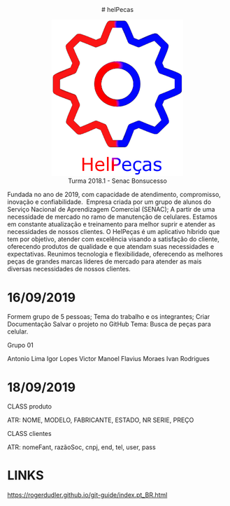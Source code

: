 <center># helPecas</center>
<p align="center">
<img src="/src/assets/img/AppLogo(fundoClaro)2.png" width="300px"><br>
Turma 2018.1 - Senac Bonsucesso
</p>
Fundada no ano de 2019, com capacidade de atendimento, compromisso, inovação e
confiabilidade.  Empresa criada por um grupo de alunos do Serviço Nacional de Aprendizagem
Comercial (SENAC); A partir de uma necessidade de mercado no ramo de manutenção de
celulares. Estamos em constante atualização e treinamento para melhor suprir e atender as
necessidades de nossos clientes.
O HelPeças é um aplicativo híbrido que tem por objetivo, atender com excelência visando a
satisfação do cliente, oferecendo produtos de qualidade e que atendam suas necessidades e
expectativas. Reunimos tecnologia e flexibilidade, oferecendo as melhores peças de grandes
marcas líderes de mercado para atender as mais diversas necessidades de nossos clientes.

# 16/09/2019

Formem grupo de 5 pessoas;
Tema do trabalho e os integrantes;
Criar Documentação
Salvar o projeto no GitHub
Tema: Busca de peças para celular.

Grupo 01

Antonio Lima
Igor Lopes 
Victor Manoel
Flavius Moraes
Ivan Rodrigues

# 18/09/2019

CLASS produto

ATR: NOME, MODELO, FABRICANTE,  ESTADO, NR SERIE,  PREÇO

CLASS clientes

ATR: nomeFant, razãoSoc, cnpj, end, tel, user, pass

# LINKS

https://rogerdudler.github.io/git-guide/index.pt_BR.html

